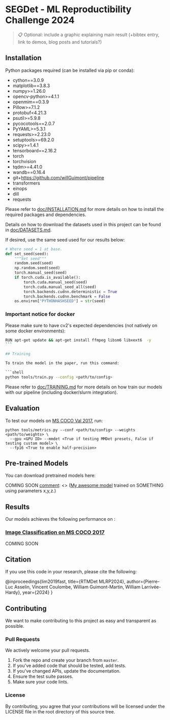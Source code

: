 # SEGDet - ML Reproductibility Challenge 2024

>📋  Optional: include a graphic explaining main result (+bibtex entry, link to demos, blog posts and tutorials?)

## Installation

Python packages required (can be installed via pip or conda):

- cython==3.0.9
- matplotlib==3.8.3
- numpy>=1.26.0
- opencv-python>=4.1.1
- openmim==0.3.9
- Pillow>=7.1.2
- protobuf<4.21.3
- psutil>=5.9.8
- pycocotools==2.0.7
- PyYAML>=5.3.1
- requests>=2.23.0
- setuptools>=69.2.0
- scipy>=1.4.1
- tensorboard==2.16.2
- torch
- torchvision
- tqdm>=4.41.0
- wandb==0.16.4
- git+https://github.com/willGuimont/pipeline
- transformers
- einops
- dill
- requests

Please refer to [doc/INSTALLATION.md](doc/INSTALLATION.md) for more details on how to install the required packages and dependencies.

Details on how to download the datasets used in this project can be found in [doc/DATASETS.md](doc/DATASETS.md).


If desired, use the same seed used for our results below:

```python
# Where seed = 1 at base.
def set_seed(seed):
    """Set seed"""
    random.seed(seed)
    np.random.seed(seed)
    torch.manual_seed(seed)
    if torch.cuda.is_available():
        torch.cuda.manual_seed(seed)
        torch.cuda.manual_seed_all(seed)
        torch.backends.cudnn.deterministic = True
        torch.backends.cudnn.benchmark = False
    os.environ["PYTHONHASHSEED"] = str(seed)
```

### Important notice for docker

Please make sure to have cv2's expected dependencies (not natively on some docker environments):

```bash
RUN apt-get update && apt-get install ffmpeg libsm6 libxext6  -y
``` 

## Training

To train the model in the paper, run this command:

```shell
python tools/train.py --config <path/to/config>
```

Please refer to [doc/TRAINING.md](doc/TRAINING.md) for more details on how train our models with our pipeline (including docker/slurm integration).

## Evaluation

To test our models on [MS COCO Val 2017](https://cocodataset.org/#download), run:

```shell
python tools/metrics.py --conf <path/to/config> --weights <path/to/weights> \
  --gpu <GPU ID> --mmdet <True if testing MMDet presets, False if testing custom model> \
  --fp16 <True to enable half-precision>
```

## Pre-trained Models

You can download pretrained models here:

COMING SOON
[comment]: <> ([My awesome model](https://drive.google.com/mymodel.pth) trained on SOMETHING using parameters x,y,z.) 

## Results

Our models achieves the following performance on :

### [Image Classification on MS COCO 2017](https://cocodataset.org/#home)

[comment]: <> (| Model name         | Top 1 Accuracy  | Top 5 Accuracy |)
[comment]: <> (| ------------------ |---------------- | -------------- |)
[comment]: <> (| My awesome model   |     85%         |      95%       |)

COMING SOON

## Citation

If you use this code in your research, please cite the following:

@inproceedings{lim2019fast,
  title={RTMDet MLRP2024},
  author={Pierre-Luc Asselin, Vincent Coulombe, William Guimont-Martin, William Larrivée-Hardy},
  year={2024}
}

## Contributing

We want to make contributing to this project as easy and transparent as possible.

### Pull Requests
We actively welcome your pull requests.

1. Fork the repo and create your branch from `master`.
2. If you've added code that should be tested, add tests.
3. If you've changed APIs, update the documentation.
4. Ensure the test suite passes.
5. Make sure your code lints.

### License
By contributing, you agree that your contributions will be licensed
under the LICENSE file in the root directory of this source tree.

